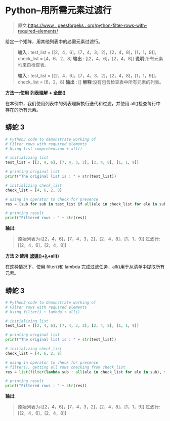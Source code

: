 # Python–用所需元素过滤行

> 原文:[https://www . geesforgeks . org/python-filter-rows-with-required-elements/](https://www.geeksforgeeks.org/python-filter-rows-with-required-elements/)

给定一个矩阵，用其他列表中的必需元素过滤行。

> **输入** : test_list = [[2，4，6]，[7，4，3，2]，[2，4，8]，[1，1，9]]，check_list = [4，6，2，8]
> **输出** : [[2，4，6]，[2，4，8]]
> **说明**:所有元素均来自检查表。
> 
> **输入** : test_list = [[2，4，6]，[7，4，3，2]，[2，4，8]，[1，1，9]]，check_list = [6，2，8]
> **输出** : []
> **解释**:没有包含检查表中所有元素的列表。

**方法一:使用** [**列表理解**](https://www.geeksforgeeks.org/python-list-comprehension-and-slicing/) **+** [**全部()**](https://www.geeksforgeeks.org/any-all-in-python/)

在本例中，我们使用列表中的列表理解执行迭代和过滤，并使用 all()检查每行中存在的所有元素。

## 蟒蛇 3

```py
# Python3 code to demonstrate working of
# Filter rows with required elements
# Using list comprehension + all()

# initializing list
test_list = [[2, 4, 6], [7, 4, 3, 2], [2, 4, 8], [1, 1, 9]]

# printing original list
print("The original list is : " + str(test_list))

# initializing check_list
check_list = [4, 6, 2, 8]

# using in operator to check for presence
res = [sub for sub in test_list if all(ele in check_list for ele in sub)]

# printing result
print("Filtered rows : " + str(res))
```

**输出:**

> 原始列表为:[[2，4，6]，[7，4，3，2]，[2，4，8]，[1，1，9]]
> 过滤行:[[2，4，6]，[2，4，8]]

**方法 2:使用** [**滤镜()**](https://www.geeksforgeeks.org/filter-in-python/)**+**[**λ**](https://www.geeksforgeeks.org/python-lambda/)**+all()**

在这种情况下，使用 filter()和 lambda 完成过滤任务，all()用于从清单中提取所有元素。

## 蟒蛇 3

```py
# Python3 code to demonstrate working of 
# Filter rows with required elements
# Using filter() + lambda + all()

# initializing list
test_list = [[2, 4, 6], [7, 4, 3, 2], [2, 4, 8], [1, 1, 9]]

# printing original list
print("The original list is : " + str(test_list))

# initializing check_list 
check_list = [4, 6, 2, 8]

# using in operator to check for presence
# filter(), getting all rows checking from check_list
res = list(filter(lambda sub : all(ele in check_list for ele in sub), test_list))

# printing result 
print("Filtered rows : " + str(res))
```

**输出:**

> 原始列表为:[[2，4，6]，[7，4，3，2]，[2，4，8]，[1，1，9]]
> 过滤行:[[2，4，6]，[2，4，8]]